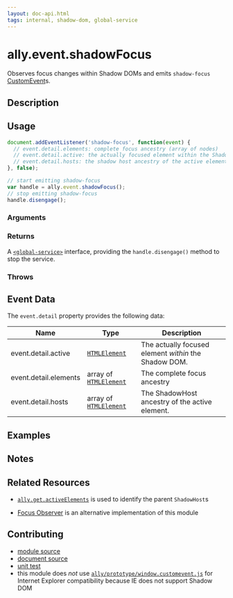 ```yaml
---
layout: doc-api.html
tags: internal, shadow-dom, global-service
---
```


# ally.event.shadowFocus

Observes focus changes within Shadow DOMs and emits `shadow-focus` [CustomEvent](https://developer.mozilla.org/en/docs/Web/API/CustomEvent)s.


## Description


## Usage

```js
document.addEventListener('shadow-focus', function(event) {
  // event.detail.elements: complete focus ancestry (array of nodes)
  // event.detail.active: the actually focused element within the Shadow DOM
  // event.detail.hosts: the shadow host ancestry of the active element
}, false);

// start emitting shadow-focus
var handle = ally.event.shadowFocus();
// stop emitting shadow-focus
handle.disengage();
```

### Arguments


### Returns

A [`<global-service>`](../concepts.md#Global-Service) interface, providing the `handle.disengage()` method to stop the service.

### Throws


## Event Data

The `event.detail` property provides the following data:

| Name | Type | Description |
| ---- | ---- | ----------- |
| event.detail.active | [`HTMLElement`](https://developer.mozilla.org/en/docs/Web/API/HTMLElement) | The actually focused element *within* the Shadow DOM. |
| event.detail.elements | array of [`HTMLElement`](https://developer.mozilla.org/en/docs/Web/API/HTMLElement) | The complete focus ancestry |
| event.detail.hosts | array of [`HTMLElement`](https://developer.mozilla.org/en/docs/Web/API/HTMLElement) | The ShadowHost ancestry of the active element. |


## Examples


## Notes


## Related Resources

* [`ally.get.activeElements`](../get/active-elements.md) is used to identify the parent `ShadowHost`s

* [Focus Observer](https://github.com/cdata/focus-observer) is an alternative implementation of this module


## Contributing

* [module source](https://github.com/medialize/ally.js/blob/master/src/event/shadow-focus.js)
* [document source](https://github.com/medialize/ally.js/blob/master/docs/api/event/shadow-focus.md)
* [unit test](https://github.com/medialize/ally.js/blob/master/test/unit/event.shadow-focus.test.js)
* this module does *not* use [`ally/prototype/window.customevent.js`](https://github.com/medialize/ally.js/blob/master/src/prototype/window.customevent.js) for Internet Explorer compatibility because IE does not support Shadow DOM

